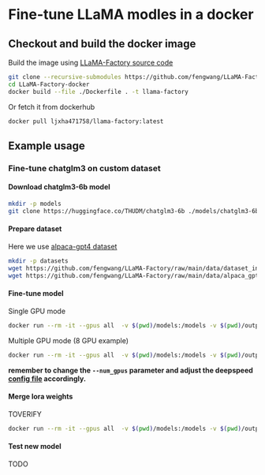 # Fine-tune LLaMA modles in a docker

## Checkout and build the docker image

Build the image using [LLaMA-Factory source code](https://github.com/hiyouga/LLaMA-Factory)

```bash
git clone --recursive-submodules https://github.com/fengwang/LLaMA-Factory-docker.git
cd LLaMA-Factory-docker
docker build --file ./Dockerfile . -t llama-factory
```

Or fetch it from dockerhub

```bash
docker pull ljxha471758/llama-factory:latest
```

## Example usage

### Fine-tune chatglm3 on custom dataset

#### Download chatglm3-6b model

```bash
mkdir -p models
git clone https://huggingface.co/THUDM/chatglm3-6b ./models/chatglm3-6b
```

#### Prepare dataset

Here we use [alpaca-gpt4 dataset](https://huggingface.co/datasets/vicgalle/alpaca-gpt4)

```bash
mkdir -p datasets
wget https://github.com/fengwang/LLaMA-Factory/raw/main/data/dataset_info.json -O datasets/dataset_info.json
wget https://github.com/fengwang/LLaMA-Factory/raw/main/data/alpaca_gpt4_data_en.json -O datasets/alpaca_gpt4_data_en.json
```


#### Fine-tune model

Single GPU mode
```bash
docker run --rm -it --gpus all  -v $(pwd)/models:/models -v $(pwd)/output:/output -v $(pwd)/datasets:/data llama-factory  python3.10 /app/src/train_bash.py  --stage sft   --do_train --model_name_or_path /models/chatglm3-6b --dataset alpaca_gpt4_en --dataset_dir /data   --template chatglm3   --finetuning_type lora  --lora_target query_key_value  --output_dir /output --overwrite_cache  --per_device_train_batch_size 4 --gradient_accumulation_steps 4  --lr_scheduler_type cosine --logging_steps 10   --save_steps 1000  --learning_rate 5e-5  --num_train_epochs 3.0 --plot_loss  --fp16
```

Multiple GPU mode (8 GPU example)
```bash
docker run --rm -it --gpus all  -v $(pwd)/models:/models -v $(pwd)/output-chatglm3-6b:/output -v $(pwd)/dataset:/data -v $(pwd)/example:/config llama-factory deepspeed --num_gpus 8 --master_port=9901  /app/src/train_bash.py  --deepspeed '/config/ds_config.json'  --stage sft   --do_train --model_name_or_path /models/chatglm3-6b --dataset alpaca_gpt4_en --dataset_dir /data   --template chatglm3   --finetuning_type lora   --lora_target query_key_value  --output_dir /output --overwrite_cache  --per_device_train_batch_size 8 --gradient_accumulation_steps 1  --lr_scheduler_type cosine --logging_steps 10   --save_steps 100  --learning_rate 5e-5  --num_train_epochs 3.0 --plot_loss  --fp16   --warmup_steps 0  --lora_rank 64  --lora_dropout 0.1  --lora_target all
```
**remember to change the `--num_gpus` parameter and adjust the deepspeed [config file](./examples/ds_config.json) accordingly.**



#### Merge lora weights

TOVERIFY
```bash
docker run --rm -it --gpus all  -v $(pwd)/models:/models -v $(pwd)/output:/output -v $(pwd)/merged_model:/new_model -v $(pwd)/datasets:/data llama-factory  python3.10 /app/src/export_model.py  --model_name_or_path /models/chatglm3-6b --adapter_name_or_path /output --template chatglm3 --finetuning_type lora --export_dir /new_model --export_size 2  --export_legacy_format False
```


#### Test new model
TODO
```bash
```


